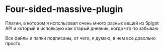 # Four-sided-massive-plugin
Плагин, в котором я использовал очень много разных вещей из Spigot API и который я использую как старый дневник, когда что-то забываю

Все файлы и папки подписаны, от чего, я думаю, в нем все довольно просто.
